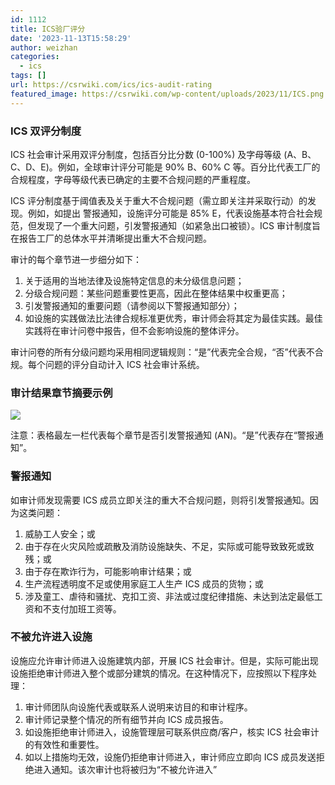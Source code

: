 ```yaml
---
id: 1112
title: ICS验厂评分
date: '2023-11-13T15:58:29'
author: weizhan
categories:
  - ics
tags: []
url: https://csrwiki.com/ics/ics-audit-rating
featured_image: https://csrwiki.com/wp-content/uploads/2023/11/ICS.png
---
```


### ICS 双评分制度

ICS 社会审计采用双评分制度，包括百分比分数 (0-100%) 及字母等级 (A、B、C、D、E)。例如，全球审计评分可能是 90% B、60% C 等。百分比代表工厂的合规程度，字母等级代表已确定的主要不合规问题的严重程度。

ICS 评分制度基于阈值表及关于重大不合规问题（需立即关注并采取行动）的发现。例如，如提出 警报通知，设施评分可能是 85% E，代表设施基本符合社会规范，但发现了一个重大问题，引发警报通知（如紧急出口被锁）。ICS 审计制度旨在报告工厂的总体水平并清晰提出重大不合规问题。

审计的每个章节进一步细分如下：

1. 关于适用的当地法律及设施特定信息的未分级信息问题；
2. 分级合规问题：某些问题重要性更高，因此在整体结果中权重更高；
3. 引发警报通知的重要问题（请参阅以下警报通知部分）；
4. 如设施的实践做法比法律合规标准更优秀，审计师会将其定为最佳实践。最佳实践将在审计问卷中报告，但不会影响设施的整体评分。

审计问卷的所有分级问题均采用相同逻辑规则：“是”代表完全合规，“否”代表不合规。每个问题的评分自动计入 ICS 社会审计系统。

### 审计结果章节摘要示例

![](https://csrwiki.com/wp-content/uploads/2023/11/image-29.png)

注意：表格最左一栏代表每个章节是否引发警报通知 (AN)。“是”代表存在“警报通知”。

### 警报通知

如审计师发现需要 ICS 成员立即关注的重大不合规问题，则将引发警报通知。因为这类问题：

1. 威胁工人安全；或
2. 由于存在火灾风险或疏散及消防设施缺失、不足，实际或可能导致致死或致残；或
3. 由于存在欺诈行为，可能影响审计结果；或
4. 生产流程透明度不足或使用家庭工人生产 ICS 成员的货物；或
5. 涉及童工、虐待和骚扰、克扣工资、非法或过度纪律措施、未达到法定最低工资和不支付加班工资等。

### 不被允许进入设施

设施应允许审计师进入设施建筑内部，开展 ICS 社会审计。但是，实际可能出现设施拒绝审计师进入整个或部分建筑的情况。在这种情况下，应按照以下程序处理：

1. 审计师团队向设施代表或联系人说明来访目的和审计程序。
2. 审计师记录整个情况的所有细节并向 ICS 成员报告。
3. 如设施拒绝审计师进入，设施管理层可联系供应商/客户，核实 ICS 社会审计的有效性和重要性。
4. 如以上措施均无效，设施仍拒绝审计师进入，审计师应立即向 ICS 成员发送拒绝进入通知。该次审计也将被归为“不被允许进入”

